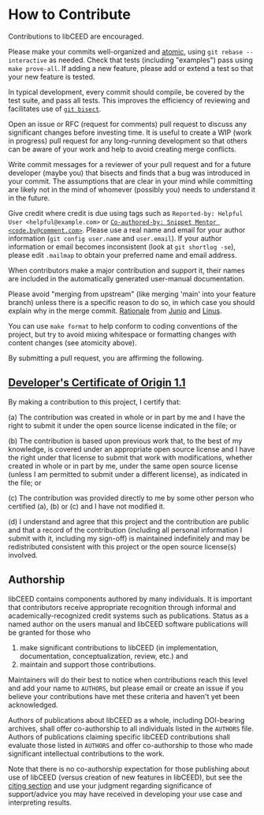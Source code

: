 # How to Contribute

Contributions to libCEED are encouraged.
<!---
Please use a pull request to the appropriate branch ('stable' for backward-compatible bug fixes for the last stable release, main' for new features and everything else).
-->
Please make your commits well-organized and [atomic](https://en.wikipedia.org/wiki/Atomic_commit#Atomic_commit_convention), using `git rebase --interactive` as needed.
Check that tests (including "examples") pass using `make prove-all`.
If adding a new feature, please add or extend a test so that your new feature is tested.

In typical development, every commit should compile, be covered by the test suite, and pass all tests.
This improves the efficiency of reviewing and facilitates use of [`git bisect`](https://git-scm.com/docs/git-bisect).

Open an issue or RFC (request for comments) pull request to discuss any significant changes before investing time.
It is useful to create a WIP (work in progress) pull request for any long-running development so that others can be aware of your work and help to avoid creating merge conflicts.

Write commit messages for a reviewer of your pull request and for a future developer (maybe you) that bisects and finds that a bug was introduced in your commit.
The assumptions that are clear in your mind while committing are likely not in the mind of whomever (possibly you) needs to understand it in the future.

Give credit where credit is due using tags such as `Reported-by: Helpful User <helpful@example.com>` or [`Co-authored-by: Snippet Mentor <code.by@comment.com>`](https://help.github.com/en/github/committing-changes-to-your-project/creating-a-commit-with-multiple-authors#creating-co-authored-commits-on-the-command-line).
Please use a real name and email for your author information (`git config user.name` and `user.email`).
If your author information or email becomes inconsistent (look at `git shortlog -se`), please edit `.mailmap` to obtain your preferred name and email address.

When contributors make a major contribution and support it, their names are included in the automatically generated user-manual documentation.

Please avoid "merging from upstream" (like merging 'main' into your feature branch) unless there is a specific reason to do so, in which case you should explain why in the merge commit.
[Rationale](https://lwn.net/Articles/328436/) from
[Junio](https://gitster.livejournal.com/42247.html) and
[Linus](http://yarchive.net/comp/linux/git_merges_from_upstream.html).

You can use `make format` to help conform to coding conventions of the project, but try to avoid mixing whitespace or formatting changes with content changes (see atomicity above).

By submitting a pull request, you are affirming the following.

## [Developer's Certificate of Origin 1.1](https://developercertificate.org/)

By making a contribution to this project, I certify that:

(a) The contribution was created in whole or in part by me and I have the right to submit it under the open source license indicated in the file; or

(b) The contribution is based upon previous work that, to the best of my knowledge, is covered under an appropriate open source license and I have the right under that license to submit that work with modifications, whether created in whole or in part by me, under the same open source license (unless I am permitted to submit under a different license), as indicated in the file; or

(c) The contribution was provided directly to me by some other person who certified (a), (b) or (c) and I have not modified it.

(d) I understand and agree that this project and the contribution are public and that a record of the contribution (including all personal information I submit with it, including my sign-off) is maintained indefinitely and may be redistributed consistent with this project or the open source license(s) involved.

## Authorship

libCEED contains components authored by many individuals.
It is important that contributors receive appropriate recognition through informal and academically-recognized credit systems such as publications.
Status as a named author on the users manual and libCEED software publications will be granted for those who

1. make significant contributions to libCEED (in implementation, documentation, conceptualization, review, etc.) and 
2. maintain and support those contributions.

Maintainers will do their best to notice when contributions reach this level and add your name to `AUTHORS`, but please email or create an issue if you believe your contributions have met these criteria and haven't yet been acknowledged.

Authors of publications about libCEED as a whole, including DOI-bearing archives, shall offer co-authorship to all individuals listed in the `AUTHORS` file.
Authors of publications claiming specific libCEED contributions shall evaluate those listed in `AUTHORS` and offer co-authorship to those who made significant intellectual contributions to the work.

Note that there is no co-authorship expectation for those publishing about use of libCEED (versus creation of new features in libCEED), but see the [citing section](https://libceed.org/en/latest/gettingstarted/#how-to-cite) and use your judgment regarding significance of support/advice you may have received in developing your use case and interpreting results.
